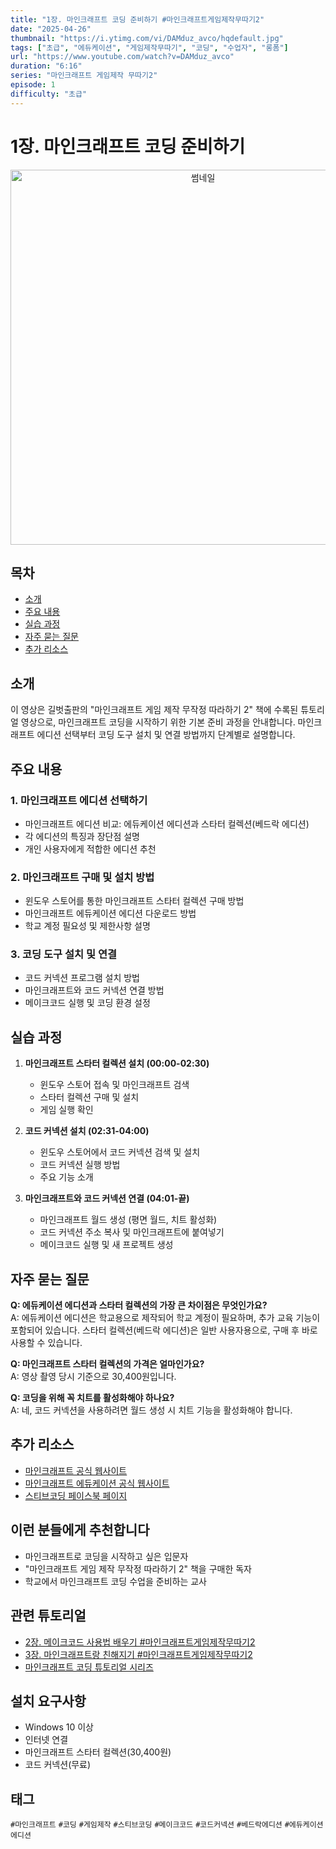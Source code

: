 ```yaml
---
title: "1장. 마인크래프트 코딩 준비하기 #마인크래프트게임제작무따기2"
date: "2025-04-26"
thumbnail: "https://i.ytimg.com/vi/DAMduz_avco/hqdefault.jpg"
tags: ["초급", "에듀케이션", "게임제작무따기", "코딩", "수업자", "롱폼"]
url: "https://www.youtube.com/watch?v=DAMduz_avco"
duration: "6:16"
series: "마인크래프트 게임제작 무따기2"
episode: 1
difficulty: "초급"
---
```


# 1장. 마인크래프트 코딩 준비하기

<div align="center">
  <img src="https://i.ytimg.com/vi/DAMduz_avco/hqdefault.jpg" alt="썸네일" width="600"/>
</div>

## 목차
- [소개](#소개)
- [주요 내용](#주요-내용)
- [실습 과정](#실습-과정)
- [자주 묻는 질문](#자주-묻는-질문)
- [추가 리소스](#추가-리소스)

## 소개

이 영상은 길벗출판의 "마인크래프트 게임 제작 무작정 따라하기 2" 책에 수록된 튜토리얼 영상으로, 마인크래프트 코딩을 시작하기 위한 기본 준비 과정을 안내합니다. 마인크래프트 에디션 선택부터 코딩 도구 설치 및 연결 방법까지 단계별로 설명합니다.

## 주요 내용

### 1. 마인크래프트 에디션 선택하기
- 마인크래프트 에디션 비교: 에듀케이션 에디션과 스타터 컬렉션(베드락 에디션)
- 각 에디션의 특징과 장단점 설명
- 개인 사용자에게 적합한 에디션 추천

### 2. 마인크래프트 구매 및 설치 방법
- 윈도우 스토어를 통한 마인크래프트 스타터 컬렉션 구매 방법
- 마인크래프트 에듀케이션 에디션 다운로드 방법
- 학교 계정 필요성 및 제한사항 설명

### 3. 코딩 도구 설치 및 연결
- 코드 커넥션 프로그램 설치 방법
- 마인크래프트와 코드 커넥션 연결 방법
- 메이크코드 실행 및 코딩 환경 설정

## 실습 과정

1. **마인크래프트 스타터 컬렉션 설치 (00:00-02:30)**
   - 윈도우 스토어 접속 및 마인크래프트 검색
   - 스타터 컬렉션 구매 및 설치
   - 게임 실행 확인

2. **코드 커넥션 설치 (02:31-04:00)**
   - 윈도우 스토어에서 코드 커넥션 검색 및 설치
   - 코드 커넥션 실행 방법
   - 주요 기능 소개

3. **마인크래프트와 코드 커넥션 연결 (04:01-끝)**
   - 마인크래프트 월드 생성 (평면 월드, 치트 활성화)
   - 코드 커넥션 주소 복사 및 마인크래프트에 붙여넣기
   - 메이크코드 실행 및 새 프로젝트 생성

## 자주 묻는 질문

**Q: 에듀케이션 에디션과 스타터 컬렉션의 가장 큰 차이점은 무엇인가요?**  
A: 에듀케이션 에디션은 학교용으로 제작되어 학교 계정이 필요하며, 추가 교육 기능이 포함되어 있습니다. 스타터 컬렉션(베드락 에디션)은 일반 사용자용으로, 구매 후 바로 사용할 수 있습니다.

**Q: 마인크래프트 스타터 컬렉션의 가격은 얼마인가요?**  
A: 영상 촬영 당시 기준으로 30,400원입니다.

**Q: 코딩을 위해 꼭 치트를 활성화해야 하나요?**  
A: 네, 코드 커넥션을 사용하려면 월드 생성 시 치트 기능을 활성화해야 합니다.

## 추가 리소스

- [마인크래프트 공식 웹사이트](https://www.minecraft.net/)
- [마인크래프트 에듀케이션 공식 웹사이트](https://education.minecraft.net/)
- [스티브코딩 페이스북 페이지](https://www.facebook.com/stvcoding/)

## 이런 분들에게 추천합니다
- 마인크래프트로 코딩을 시작하고 싶은 입문자
- "마인크래프트 게임 제작 무작정 따라하기 2" 책을 구매한 독자
- 학교에서 마인크래프트 코딩 수업을 준비하는 교사

## 관련 튜토리얼
- [2장. 메이크코드 사용법 배우기 #마인크래프트게임제작무따기2](링크)
- [3장. 마인크래프트랑 친해지기 #마인크래프트게임제작무따기2](링크)
- [마인크래프트 코딩 튜토리얼 시리즈](링크)

## 설치 요구사항
- Windows 10 이상
- 인터넷 연결
- 마인크래프트 스타터 컬렉션(30,400원)
- 코드 커넥션(무료)

## 태그
`#마인크래프트` `#코딩` `#게임제작` `#스티브코딩` `#메이크코드` `#코드커넥션` `#베드락에디션` `#에듀케이션에디션`
